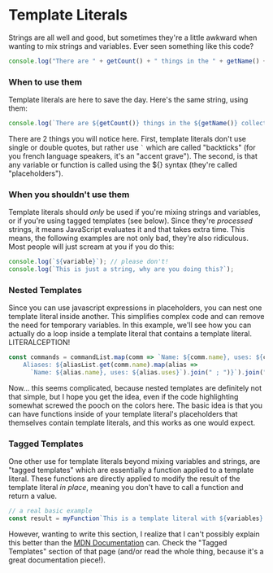 # Template Literals

Strings are all well and good, but sometimes they're a little awkward when wanting to mix strings and variables. Ever seen something like this code?&#x20;

```javascript
console.log("There are " + getCount() + " things in the " + getName() + " collection");
```

### When to use them

Template literals are here to save the day. Here's the same string, using them:&#x20;

```javascript
console.log(`There are ${getCount()} things in the ${getName()} collection`);
```

There are 2 things you will notice here. First, template literals don't use single or double quotes, but rather use `` ` `` which are called "backticks" (for you french language speakers, it's an "accent grave"). The second, is that any variable or function is called using the ${} syntax (they're called "placeholders").&#x20;

### When you shouldn't use them

Template literals should _only_ be used if you're mixing strings and variables, or if you're using tagged templates (see below). Since they're _processed_ strings, it means JavaScript evaluates it and that takes extra time. This means, the following examples are not only bad, they're also ridiculous. Most people will just scream at you if you do this:&#x20;

```javascript
console.log(`${variable}`); // please don't!
console.log(`This is just a string, why are you doing this?`);
```

### Nested Templates

Since you can use javascript expressions in placeholders, you can nest one template literal inside another. This simplifies complex code and can remove the need for temporary variables. In this example, we'll see how you can actually do a loop inside a template literal that contains a template literal. LITERALCEPTION!

```javascript
const commands = commandList.map(comm => `Name: ${comm.name}, uses: ${comm.uses}.
    Aliases: ${aliasList.get(comm.name).map(alias => 
      `Name: ${alias.name}, uses: ${alias.uses}`).join(" ; ")}`).join("\n");
```

Now... this seems complicated, because nested templates are definitely not that simple, but I hope you get the idea, even if the code highlighting somewhat screwed the pooch on the colors here. The basic idea is that you can have functions inside of your template literal's placeholders that themselves contain template literals, and this works as one would expect.&#x20;

### Tagged Templates

One other use for template literals beyond mixing variables and strings, are "tagged templates" which are essentially a function applied to a template literal. These functions are directly applied to modify the result of the template literal _in place_, meaning you don't have to call a function and return a value.

```javascript
// a real basic example
const result = myFunction`This is a template literal with ${variables} and stuff`;
```

However, wanting to write this section, I realize that I can't possibly explain this better than the [MDN Documentation](https://developer.mozilla.org/en-US/docs/Web/JavaScript/Reference/Template\_literals) can. Check the "Tagged Templates" section of that page (and/or read the whole thing, because it's a great documentation piece!).&#x20;
